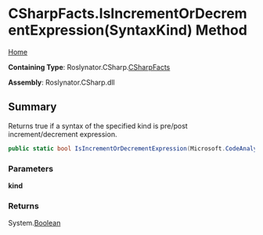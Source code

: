 # CSharpFacts\.IsIncrementOrDecrementExpression\(SyntaxKind\) Method

[Home](../../../../README.md)

**Containing Type**: Roslynator\.CSharp\.[CSharpFacts](../README.md)

**Assembly**: Roslynator\.CSharp\.dll

## Summary

Returns true if a syntax of the specified kind is pre/post increment/decrement expression\.

```csharp
public static bool IsIncrementOrDecrementExpression(Microsoft.CodeAnalysis.CSharp.SyntaxKind kind)
```

### Parameters

**kind**

### Returns

System\.[Boolean](https://docs.microsoft.com/en-us/dotnet/api/system.boolean)


